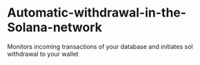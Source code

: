 # Automatic-withdrawal-in-the-Solana-network
Monitors incoming transactions of your database and initiates sol withdrawal to your wallet
